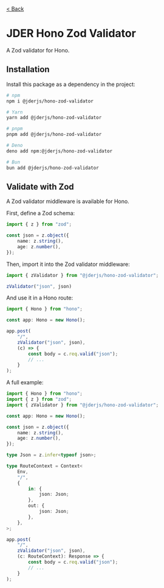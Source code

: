[< Back](./../../README.md)

# JDER Hono Zod Validator

A Zod validator for Hono.

## Installation

Install this package as a dependency in the project:

```sh
# npm
npm i @jderjs/hono-zod-validator

# Yarn
yarn add @jderjs/hono-zod-validator

# pnpm
pnpm add @jderjs/hono-zod-validator

# Deno
deno add npm:@jderjs/hono-zod-validator

# Bun
bun add @jderjs/hono-zod-validator
```

## Validate with Zod

A Zod validator middleware is available for Hono.

First, define a Zod schema:

```ts
import { z } from "zod";

const json = z.object({
    name: z.string(),
    age: z.number(),
});
```

Then, import it into the Zod validator middleware:

```ts
import { zValidator } from "@jderjs/hono-zod-validator";

zValidator("json", json)
```

And use it in a Hono route:

```ts
import { Hono } from "hono";

const app: Hono = new Hono();

app.post(
    "/",
    zValidator("json", json),
    (c) => {
        const body = c.req.valid("json");
        // ...
    }
);
```

A full example:

```ts
import { Hono } from "hono";
import { z } from "zod";
import { zValidator } from "@jderjs/hono-zod-validator";

const app: Hono = new Hono();

const json = z.object({
    name: z.string(),
    age: z.number(),
});

type Json = z.infer<typeof json>;

type RouteContext = Context<
    Env,
    "/",
    {
        in: {
            json: Json;
        },
        out: {
            json: Json;
        },
    },
>;

app.post(
    "/",
    zValidator("json", json),
    (c: RouteContext): Response => {
        const body = c.req.valid("json");
        // ...
    }
);
```
